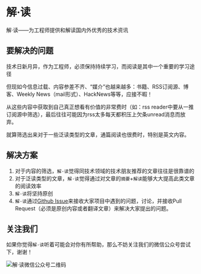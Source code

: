 # 解·读
解·读——为工程师提供和解读国内外优秀的技术资讯

## 要解决的问题

技术日新月异，作为工程师，必须保持持续学习，而阅读是其中一个重要的学习途径

但现如今信息过载、内容参差不齐、“媒介”也越来越多：书籍、RSS订阅源、博客、Weekly News（mail形式）、HackNews等等，应接不暇！

从这些内容中获取到自己真正想看有价值的非常费时（如：rss reader中要从一推订阅源中筛选），最后往往可能因为rss太多每天都积压上欠条unread消息而放弃。

就算筛选出来对于一些泛读类型的文章，通篇阅读也很费时，特别是英文内容。

## 解决方案

1. 对于内容的筛选，`解·读`觉得同技术领域的技术朋友推荐的文章往往是很靠谱的
2. 对于泛读类型的文章，`解·读`觉得通过对文章的`摘要`+`解读`能够大大提高此类文章的阅读效率
3. `解·读`将坚持原创
4. `解·读`通过[Github Issue](https://github.com/jieio/du/issues)来接收大家项目中遇到的问题，讨论，并接收Pull Request（必须是原创内容或者翻译文章）来解决大家提出的问题。 

## 关注我们

如果你觉得`解·读`听着可能会对你有所帮助，那么不妨关注我们的微信公众号尝试下，谢谢！

![解·读微信公众号二维码](http://7x005u.com2.z0.glb.qiniucdn.com/wx-qr.jpg)

